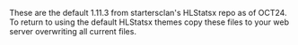 These are the default 1.11.3 from startersclan's HLStatsx repo as of OCT24.
To return to using the default HLStatsx themes copy these files to your web server
overwriting all current files.
